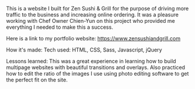 This is a website I built for Zen Sushi & Grill for the purpose of driving more traffic to the business and increasing online ordering. It was a pleasure working with Chef Owner Chien-Yun on this project who provided me everything I needed to make this a success.

Here is a link to my portfolio website: https://www.zensushiandgrill.com

How it's made: Tech used: HTML, CSS, Sass, Javascript, jQuery

Lessons learned: This was a great experience in learning how to build multipage websites with beautiful transitions and overlays. Also practiced how to edit the ratio of the images I use using photo editing software to get the perfect fit on the site.